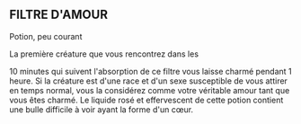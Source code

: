 ## FILTRE D'AMOUR

Potion, peu courant

La première créature que vous rencontrez dans les

10 minutes qui suivent l'absorption de ce filtre vous laisse
charmé pendant 1 heure. Si la créature est d'une race et
d'un sexe susceptible de vous attirer en temps normal, vous
la considérez comme votre véritable amour tant que vous
êtes charmé. Le liquide rosé et effervescent de cette potion
contient une bulle difficile à voir ayant la forme d'un cœur.
